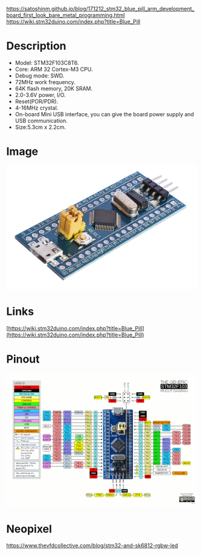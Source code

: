https://satoshinm.github.io/blog/171212_stm32_blue_pill_arm_development_board_first_look_bare_metal_programming.html
https://wiki.stm32duino.com/index.php?title=Blue_Pill

# Description
* Model: STM32F103C8T6.
* Core: ARM 32 Cortex-M3 CPU.
* Debug mode: SWD.
* 72MHz work frequency.
* 64K flash memory, 20K SRAM.
* 2.0-3.6V power, I/O.
* Reset(POR/PDR).
* 4-16MHz crystal.
* On-board Mini USB interface, you can give the board power supply and USB communication.
* Size:5.3cm x 2.2cm.

# Image
![800px-STM32_Blue_Pill_perspective.jpg](800px-STM32_Blue_Pill_perspective.jpg)
# Links
[https://wiki.stm32duino.com/index.php?title=Blue_Pill](https://wiki.stm32duino.com/index.php?title=Blue_Pill)



# Pinout
![bluepill-pinout.gif](bluepill-pinout.gif)


# Neopixel
https://www.thevfdcollective.com/blog/stm32-and-sk6812-rgbw-led
